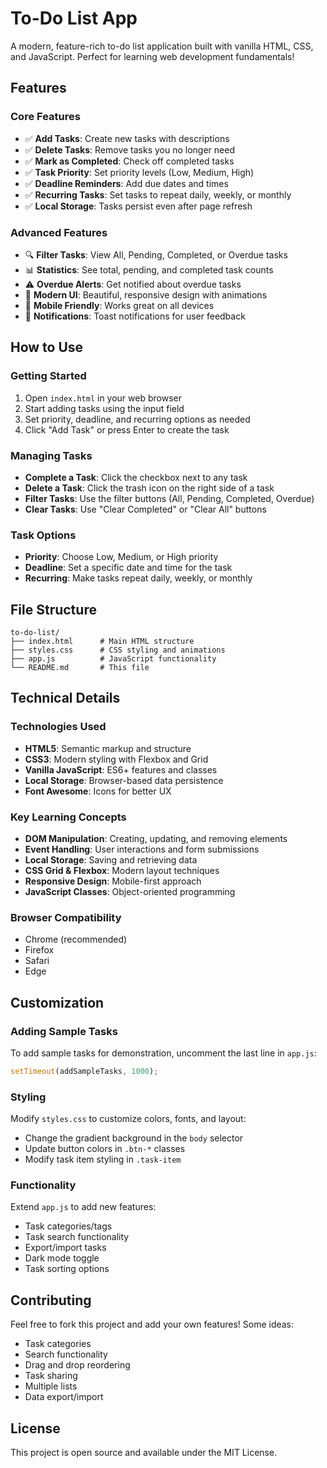 # To-Do List App

A modern, feature-rich to-do list application built with vanilla HTML, CSS, and JavaScript. Perfect for learning web development fundamentals!

## Features

### Core Features
- ✅ **Add Tasks**: Create new tasks with descriptions
- ✅ **Delete Tasks**: Remove tasks you no longer need
- ✅ **Mark as Completed**: Check off completed tasks
- ✅ **Task Priority**: Set priority levels (Low, Medium, High)
- ✅ **Deadline Reminders**: Add due dates and times
- ✅ **Recurring Tasks**: Set tasks to repeat daily, weekly, or monthly
- ✅ **Local Storage**: Tasks persist even after page refresh

### Advanced Features
- 🔍 **Filter Tasks**: View All, Pending, Completed, or Overdue tasks
- 📊 **Statistics**: See total, pending, and completed task counts
- ⚠️ **Overdue Alerts**: Get notified about overdue tasks
- 🎨 **Modern UI**: Beautiful, responsive design with animations
- 📱 **Mobile Friendly**: Works great on all devices
- 🔔 **Notifications**: Toast notifications for user feedback

## How to Use

### Getting Started
1. Open `index.html` in your web browser
2. Start adding tasks using the input field
3. Set priority, deadline, and recurring options as needed
4. Click "Add Task" or press Enter to create the task

### Managing Tasks
- **Complete a Task**: Click the checkbox next to any task
- **Delete a Task**: Click the trash icon on the right side of a task
- **Filter Tasks**: Use the filter buttons (All, Pending, Completed, Overdue)
- **Clear Tasks**: Use "Clear Completed" or "Clear All" buttons

### Task Options
- **Priority**: Choose Low, Medium, or High priority
- **Deadline**: Set a specific date and time for the task
- **Recurring**: Make tasks repeat daily, weekly, or monthly

## File Structure

```
to-do-list/
├── index.html      # Main HTML structure
├── styles.css      # CSS styling and animations
├── app.js          # JavaScript functionality
└── README.md       # This file
```

## Technical Details

### Technologies Used
- **HTML5**: Semantic markup and structure
- **CSS3**: Modern styling with Flexbox and Grid
- **Vanilla JavaScript**: ES6+ features and classes
- **Local Storage**: Browser-based data persistence
- **Font Awesome**: Icons for better UX

### Key Learning Concepts
- **DOM Manipulation**: Creating, updating, and removing elements
- **Event Handling**: User interactions and form submissions
- **Local Storage**: Saving and retrieving data
- **CSS Grid & Flexbox**: Modern layout techniques
- **Responsive Design**: Mobile-first approach
- **JavaScript Classes**: Object-oriented programming

### Browser Compatibility
- Chrome (recommended)
- Firefox
- Safari
- Edge

## Customization

### Adding Sample Tasks
To add sample tasks for demonstration, uncomment the last line in `app.js`:
```javascript
setTimeout(addSampleTasks, 1000);
```

### Styling
Modify `styles.css` to customize colors, fonts, and layout:
- Change the gradient background in the `body` selector
- Update button colors in `.btn-*` classes
- Modify task item styling in `.task-item`

### Functionality
Extend `app.js` to add new features:
- Task categories/tags
- Task search functionality
- Export/import tasks
- Dark mode toggle
- Task sorting options

## Contributing

Feel free to fork this project and add your own features! Some ideas:
- Task categories
- Search functionality
- Drag and drop reordering
- Task sharing
- Multiple lists
- Data export/import

## License

This project is open source and available under the MIT License. 